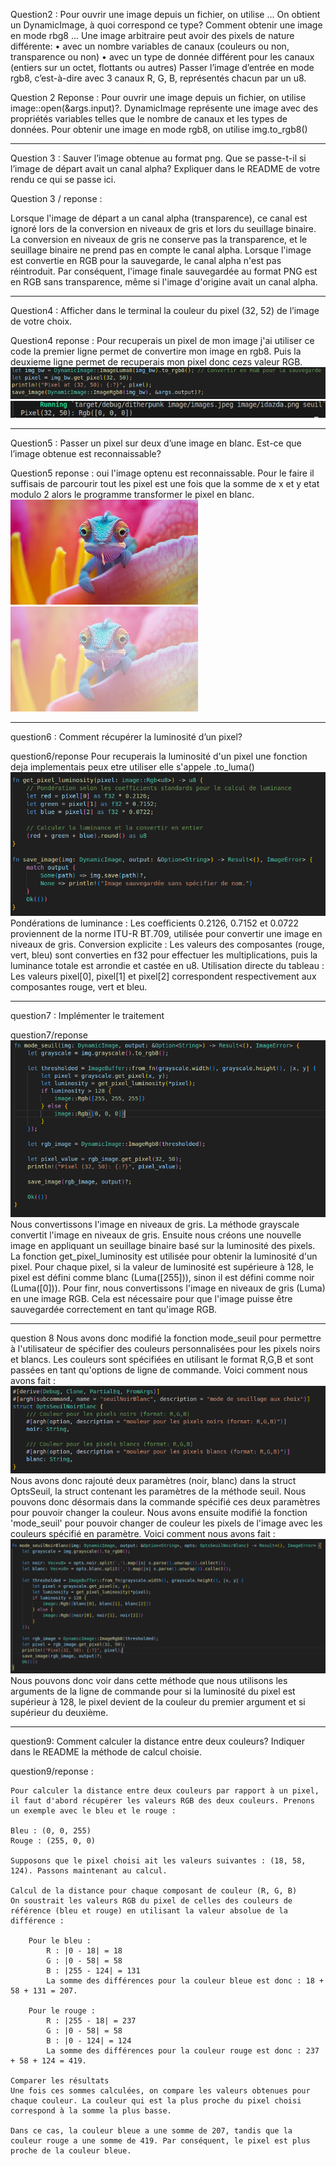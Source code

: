 

Question2 :
    Pour ouvrir une image depuis un fichier, on utilise ... On obtient un DynamicImage, à quoi
    correspond ce type? Comment obtenir une image en mode rbg8 ...
    Une image arbitraire peut avoir des pixels de nature différente:
    • avec un nombre variables de canaux (couleurs ou non, transparence ou non)
    • avec un type de donnée différent pour les canaux (entiers sur un octet, flottants ou autres)
    Passer l’image d’entrée en mode rgb8, c’est-à-dire avec 3 canaux R, G, B, représentés chacun
    par un u8.

Question 2 Reponse : 
    Pour ouvrir une image depuis un fichier, on utilise image::open(&args.input)?. DynamicImage représente une image avec des propriétés variables telles que le nombre de canaux et les types de données. Pour obtenir une image en mode rgb8, on utilise img.to_rgb8()

---

Question 3 :
Sauver l’image obtenue au format png. Que se passe-t-il si l’image de départ avait un canal
alpha?
Expliquer dans le README de votre rendu ce qui se passe ici.

Question 3 / reponse : 

Lorsque l'image de départ a un canal alpha (transparence), ce canal est ignoré lors de la conversion en niveaux de gris et lors du seuillage binaire. La conversion en niveaux de gris ne conserve pas la transparence, et le seuillage binaire ne prend pas en compte le canal alpha. Lorsque l'image est convertie en RGB pour la sauvegarde, le canal alpha n'est pas réintroduit. Par conséquent, l'image finale sauvegardée au format PNG est en RGB sans transparence, même si l'image d'origine avait un canal alpha.

---

Question4 : 
    Afficher dans le terminal la couleur du pixel (32, 52) de l’image de votre choix.

Question4 reponse : 
    Pour recuperais un pixel de mon image j'ai utiliser ce code la premier ligne permet de convertire mon image en rgb8. Puis la deuxieme ligne permet de recuperais mon pixel donc cezs valeur RGB. 
    ![alt text](imagePourReadMe/image.png)
    ![alt text](imagePourReadMe/image-2.png)

---

Question5 :
    Passer un pixel sur deux d’une image en blanc. Est-ce que l’image obtenue est reconnaissable?

Question5 reponse : 
    oui l'image optenu est reconnaissable. Pour le faire il suffisais de parcourir tout les pixel est une fois que la somme de x et y etat modulo 2 alors le programme transformer le pixel en blanc. 
    ![alt text](imagePourReadMe/imageInitiale.jpeg)
    ![alt text](imagePourReadMe/imageQuestion5PixelBlanc.png)
    
---
question6 :
    Comment récupérer la luminosité d’un pixel?


question6/reponse
    Pour recuperais la luminosité d'un pixel une fonction deja implementais peux etre utiliser elle s'appele .to_luma()
    ![alt text](imagePourReadMe/question6.png)
    Pondérations de luminance : Les coefficients 0.2126, 0.7152 et 0.0722 proviennent de la norme ITU-R BT.709, utilisée pour convertir une image en niveaux de gris.
    Conversion explicite : Les valeurs des composantes (rouge, vert, bleu) sont converties en f32 pour effectuer les multiplications, puis la luminance totale est arrondie et castée en u8.
    Utilisation directe du tableau : Les valeurs pixel[0], pixel[1] et pixel[2] correspondent respectivement aux composantes rouge, vert et bleu.

---

question7 :
    Implémenter le traitement

question7/reponse
    ![alt text](imagePourReadMe/question7.png)
    Nous convertissons l'image en niveaux de gris. La méthode grayscale convertit l'image en niveaux de gris. Ensuite nous créons une nouvelle image en appliquant un seuillage binaire basé sur la luminosité des pixels. La fonction get_pixel_luminosity est utilisée pour obtenir la luminosité d'un pixel. Pour chaque pixel, si la valeur de luminosité est supérieure à 128, le pixel est défini comme blanc (Luma([255])), sinon il est défini comme noir (Luma([0])).
    Pour finr, nous convertissons l'image en niveaux de gris (Luma) en une image RGB. Cela est nécessaire pour que l'image puisse être sauvegardée correctement en tant qu'image RGB.

---

question 8 
    Nous avons donc modifié la fonction mode_seuil pour permettre à l'utilisateur de spécifier des couleurs personnalisées pour les pixels noirs et blancs. Les couleurs sont spécifiées en utilisant le format R,G,B et sont passées en tant qu'options de ligne de commande. Voici comment nous avons fait : 
    ![alt text](imagePourReadMe/question8(1).png)
    Nous avons donc rajouté deux paramètres (noir, blanc) dans la struct OptsSeuil, la struct contenant les paramètres de la méthode seuil. Nous pouvons donc désormais dans la commande spécifié ces deux paramètres pour pouvoir changer la couleur.
    Nous avons ensuite modifié la fonction 'mode_seuil' pour pouvoir changer de couleur les pixels de l'image avec les couleurs spécifié en paramètre. Voici comment nous avons fait :
    ![alt text](imagePourReadMe/question8(2).png)
    Nous pouvons donc voir dans cette méthode que nous utilisons les arguments de la ligne de commande pour si la luminosité du pixel est supérieur à 128, le pixel devient de la couleur du premier argument et si supérieur du deuxième.

---

question9:
    Comment calculer la distance entre deux couleurs? Indiquer dans le README la méthode de
    calcul choisie.


question9/reponse : 
    <!-- pour calculer la distance entre deux couleur par apport a un pixel il faut recuperais les valeur rgb des deu couleur 
    par exemple : bleu et rouge donc (0,0,255) et (255,0,0) le pixel que nous avons choisi a ces valeur ( 18,58,124). Maintenant 
    passont au calcul. Il suffit de prendre chaque chiffre pour chaque couleur et faire une soustraction absolu comme se si 
    0-18 = 18 pour la couleur bleu pour la couleur rouge ces 255-18 = 237. on continue pour le GB qui reste vu qu'on a fait le R de RGB.
    Ce qui donne pour la couleur rouge (0-18 = 18 , 0 - 58 = 58 , 255 - 124 = 131 ) et pour la couleur rouge (255-18 = 237,0-58 = 58, 0 - 124 = 124 ).
    Une fois ces valeur recuperais on fait une addition de ces valeur pour leur propre couleur. Bleu = (18 +58+134 = 157) et rouge = (237 + 58 + 131 = 426).
    Grace a ces deux valeur on peux savoir quelle couleur et la plus proche du pixel selection. Ce sera la valeur la plus base donc pour ce cas la ces 
    la couleur bleu.  -->

    Pour calculer la distance entre deux couleurs par rapport à un pixel, il faut d'abord récupérer les valeurs RGB des deux couleurs. Prenons un exemple avec le bleu et le rouge :

    Bleu : (0, 0, 255)
    Rouge : (255, 0, 0)

    Supposons que le pixel choisi ait les valeurs suivantes : (18, 58, 124). Passons maintenant au calcul.

    Calcul de la distance pour chaque composant de couleur (R, G, B)
    On soustrait les valeurs RGB du pixel de celles des couleurs de référence (bleu et rouge) en utilisant la valeur absolue de la différence :

        Pour le bleu :
            R : |0 - 18| = 18
            G : |0 - 58| = 58
            B : |255 - 124| = 131
            La somme des différences pour la couleur bleue est donc : 18 + 58 + 131 = 207.

        Pour le rouge :
            R : |255 - 18| = 237
            G : |0 - 58| = 58
            B : |0 - 124| = 124
            La somme des différences pour la couleur rouge est donc : 237 + 58 + 124 = 419.

    Comparer les résultats
    Une fois ces sommes calculées, on compare les valeurs obtenues pour chaque couleur. La couleur qui est la plus proche du pixel choisi correspond à la somme la plus basse.

    Dans ce cas, la couleur bleue a une somme de 207, tandis que la couleur rouge a une somme de 419. Par conséquent, le pixel est plus proche de la couleur bleue.

